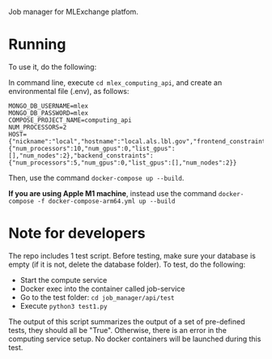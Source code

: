 Job manager for MLExchange platfom. 

# Running


To use it, do the following:   

In command line, execute `cd mlex_computing_api`, and  create an environmental file (.env), as follows:
```
MONGO_DB_USERNAME=mlex
MONGO_DB_PASSWORD=mlex
COMPOSE_PROJECT_NAME=computing_api
NUM_PROCESSORS=2
HOST={"nickname":"local","hostname":"local.als.lbl.gov","frontend_constraints":{"num_processors":10,"num_gpus":0,"list_gpus":[],"num_nodes":2},"backend_constraints":{"num_processors":5,"num_gpus":0,"list_gpus":[],"num_nodes":2}}
```

Then, use the command `docker-compose up --build`. 
 
**If you are using Apple M1 machine**, instead use the command `docker-compose -f docker-compose-arm64.yml up --build`

# Note for developers

The repo includes 1 test script. Before testing, make sure your database is empty (if it is not, delete the database folder). To test, do the following:
* Start the compute service
* Docker exec into the container called job-service
* Go to the test folder: `cd job_manager/api/test`
* Execute `python3 test1.py`

The output of this script summarizes the output of a set of pre-defined tests, they should all be "True". Otherwise, there is an error in the computing service setup. No docker containers will be launched during this test.


